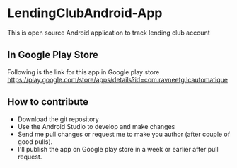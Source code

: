 # LendingClubAndroid-App
This is open source Android application to track lending club account

## In Google Play Store
Following is the link for this app in Google play store<br>
https://play.google.com/store/apps/details?id=com.ravneetg.lcautomatique

## How to contribute
- Download the git repository
- Use the Android Studio to develop and make changes
- Send me pull changes or request me to make you author (after couple of good pulls).
- I'll publish the app on Google play store in a week or earlier after pull request.
